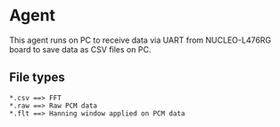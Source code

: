 # Agent

This agent runs on PC to receive data via UART from NUCLEO-L476RG board to save data as CSV files on PC.

## File types

```
*.csv ==> FFT
*.raw ==> Raw PCM data
*.flt ==> Hanning window applied on PCM data
```
